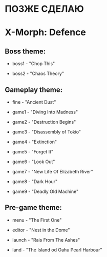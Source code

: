 # ПОЗЖЕ СДЕЛАЮ

# X-Morph: Defence
## Boss theme:
- boss1 - "Chop This"

- boss2 - "Chaos Theory"

## Gameplay theme:
- fine - "Ancient Dust"

- game1 - "Diving Into Madness"

- game2 - "Destruction Begins"

- game3 - "Disassembly of Tokio"

- game4 - "Extinction"

- game5 - "Forget It"

- game6 - "Look Out"

- game7 - "New Life Of Elizabeth River"

- game8 - "Dark Hour"

- game9 - "Deadly Old Machine"

## Pre-game theme:
- menu - "The First One"

- editor - "Nest in the Dome"

- launch - "Rais From The Ashes"

- land - "The Island od Oahu Pearl Harbour"
